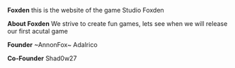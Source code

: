 **Foxden**
this is the website of the game Studio Foxden

**About Foxden**
We strive to create fun games, lets see when we will release our first acutal game

**Founder**
~AnnonFox~ Adalrico

**Co-Founder**
Shad0w27

